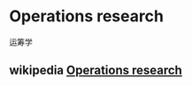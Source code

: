 # Operations research

运筹学

## wikipedia [Operations research](https://en.wikipedia.org/wiki/Operations_research)